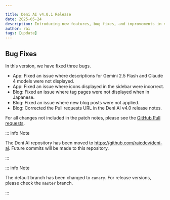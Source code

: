 ```yaml
---

title: Deni AI v4.0.1 Release
date: 2025-05-24
description: Introducing new features, bug fixes, and improvements in version 4.0.1.
author: rai
tags: [update]
---
```


## Bug Fixes

In this version, we have fixed three bugs.

- App: Fixed an issue where descriptions for Gemini 2.5 Flash and Claude 4 models were not displayed.
- App: Fixed an issue where icons displayed in the sidebar were incorrect.
- Blog: Fixed an issue where tag pages were not displayed when in Japanese.
- Blog: Fixed an issue where new blog posts were not applied.
- Blog: Corrected the Pull requests URL in the Deni AI v4.0 release notes.

For all changes not included in the patch notes, please see the [GitHub Pull requests](https://github.com/raicdev/deni-ai/pull/40).

::: info Note

The Deni AI repository has been moved to https://github.com/raicdev/deni-ai. Future commits will be made to this repository.

:::

::: info Note

The default branch has been changed to ``canary``. For release versions, please check the ``master`` branch.

:::
